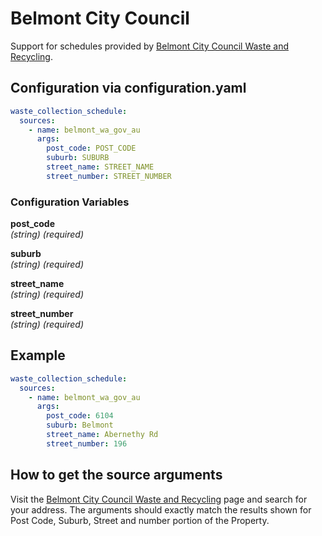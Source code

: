# Belmont City Council

Support for schedules provided by [Belmont City Council Waste and Recycling](https://www.belmont.wa.gov.au/live/at-your-place/bins,-waste-and-recycling).

## Configuration via configuration.yaml

```yaml
waste_collection_schedule:
  sources:
    - name: belmont_wa_gov_au
      args:
        post_code: POST_CODE
        suburb: SUBURB
        street_name: STREET_NAME
        street_number: STREET_NUMBER
```

### Configuration Variables

**post_code**<br>
*(string) (required)*

**suburb**<br>
*(string) (required)*

**street_name**<br>
*(string) (required)*

**street_number**<br>
*(string) (required)*

## Example

```yaml
waste_collection_schedule:
  sources:
    - name: belmont_wa_gov_au
      args:
        post_code: 6104
        suburb: Belmont
        street_name: Abernethy Rd
        street_number: 196
```

## How to get the source arguments

Visit the [Belmont City Council Waste and Recycling](https://www.belmont.wa.gov.au/live/at-your-place/bins,-waste-and-recycling) page and search for your address. The arguments should exactly match the results shown for Post Code, Suburb, Street and number portion of the Property.
